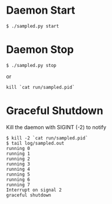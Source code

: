 Daemon Start
==

```
$ ./sampled.py start
```
Daemon Stop
==

```
$ ./sampled.py stop
```

or

```
kill `cat run/sampled.pid`
```

Graceful Shutdown
==

Kill the daemon with SIGINT (-2) to notify

```
$ kill -2 `cat run/sampled.pid`
$ tail log/sampled.out
running 0
running 1
running 2
running 3
running 4
running 5
running 6
running 7
Interrupt on signal 2
graceful shutdown
```


